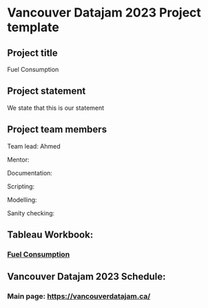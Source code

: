 # Vancouver Datajam 2023 Project template 

## Project title

Fuel Consumption

## Project statement

We state that this is our statement

## Project team members

Team lead: Ahmed

Mentor:

Documentation:

Scripting:

Modelling: 

Sanity checking:

## Tableau Workbook:

### [Fuel Consumption](https://public.tableau.com/app/profile/ahmed.khan1711/viz/FuelConsumption_16951143168980/FerrariFuelConsumptionOvertheYearsAcrossAllModels)

## Vancouver Datajam 2023 Schedule:

### Main page: https://vancouverdatajam.ca/
